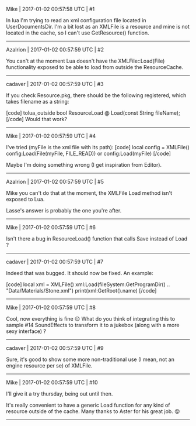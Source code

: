 Mike | 2017-01-02 00:57:58 UTC | #1

In lua I'm trying to read an xml configuration file located in UserDocumentsDir.
I'm a bit lost as an XMLFile is a resource and mine is not located in the cache, so I can't use GetResource() function.

-------------------------

Azalrion | 2017-01-02 00:57:59 UTC | #2

You can't at the moment Lua doesn't have the XMLFile::Load(File) functionality exposed to be able to load from outside the ResourceCache.

-------------------------

cadaver | 2017-01-02 00:57:59 UTC | #3

If you check Resource.pkg, there should be the following registered, which takes filename as a string:

[code]
    tolua_outside bool ResourceLoad @ Load(const String fileName);
[/code]
Would that work?

-------------------------

Mike | 2017-01-02 00:57:59 UTC | #4

I've tried (myFile is the xml file with its path):
[code]
local config = XMLFile()
config:Load(File(myFile, FILE_READ))
or
config:Load(myFile)
[/code]

Maybe I'm doing something wrong (I get inspiration from Editor).

-------------------------

Azalrion | 2017-01-02 00:57:59 UTC | #5

Mike you can't do that at the moment, the XMLFile Load method isn't exposed to Lua.

Lasse's answer is probably the one you're after.

-------------------------

Mike | 2017-01-02 00:57:59 UTC | #6

Isn't there a bug in ResourceLoad() function that calls Save instead of Load ?

-------------------------

cadaver | 2017-01-02 00:57:59 UTC | #7

Indeed that was bugged. It should now be fixed. An example:

[code]
    local xml = XMLFile()
    xml:Load(fileSystem:GetProgramDir() .. "Data/Materials/Stone.xml")
    print(xml:GetRoot().name)
[/code]

-------------------------

Mike | 2017-01-02 00:57:59 UTC | #8

Cool, now everything is fine  :wink: 
What do you think of integrating this to sample #14 SoundEffects to transform it to a jukebox (along with a more sexy interface) ?

-------------------------

cadaver | 2017-01-02 00:57:59 UTC | #9

Sure, it's good to show some more non-traditional use (I mean, not an engine resource per se) of XMLFile.

-------------------------

Mike | 2017-01-02 00:57:59 UTC | #10

I'll give it a try thursday, being out until then.

It's really convenient to have a generic Load function for any kind of resource outside of the cache.
Many thanks to Aster for his great job.  :stuck_out_tongue:

-------------------------

